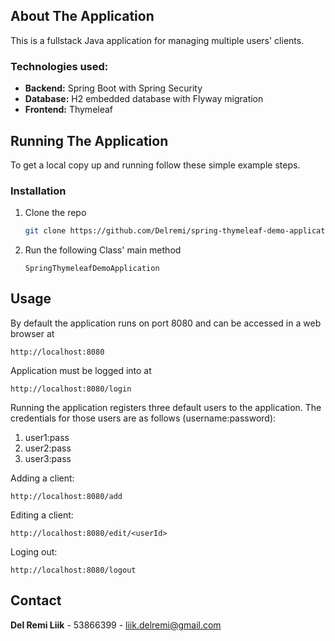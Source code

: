 ## About The Application

This is a fullstack Java application for managing multiple users' clients.

### Technologies used:
* **Backend:** Spring Boot with Spring Security
* **Database:** H2 embedded database with Flyway migration
* **Frontend:** Thymeleaf

## Running The Application

To get a local copy up and running follow these simple example steps.

### Installation

1. Clone the repo
   ```sh
   git clone https://github.com/Delremi/spring-thymeleaf-demo-application.git
   ```
2. Run the following Class' main method
   ```
   SpringThymeleafDemoApplication
   ```
<!-- USAGE EXAMPLES -->
## Usage

By default the application runs on port 8080 and can be accessed in a web browser at
```
http://localhost:8080
```
Application must be logged into at
```
http://localhost:8080/login
```

Running the application registers three default users to the application. The credentials for those users are as follows (username:password):
1. user1:pass
2. user2:pass
3. user3:pass

Adding a client:
```
http://localhost:8080/add
```

Editing a client:
```
http://localhost:8080/edit/<userId>
```

Loging out:
```
http://localhost:8080/logout
```

## Contact

**Del Remi Liik** - 53866399 - liik.delremi@gmail.com
